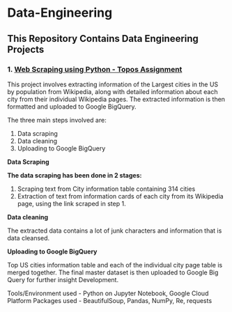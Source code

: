 # Data-Engineering
## This Repository Contains Data Engineering Projects

### 1. [Web Scraping using Python - Topos Assignment](https://github.com/Sudhan30/Data-Engineering/tree/master/Web-Scraping%20Wikipedia)

This project involves extracting information of the Largest cities in the US by population from Wikipedia, along with detailed information about each city from their individual Wikipedia pages. The extracted information is then formatted and uploaded to Google BigQuery.

The three main steps involved are:
1. Data scraping
2. Data cleaning
3. Uploading to Google BigQuery

**Data Scraping**

**The data scraping has been done in 2 stages:**
1. Scraping text from City information table containing 314 cities
2. Extraction of text from information cards of each city from its Wikipedia page, using the link scraped in step 1.

**Data cleaning**

The extracted data contains a lot of junk characters and information that is data cleansed.

**Uploading to Google BigQuery**

Top US cities information table and each of the individual city page table is merged together. The final master dataset is then uploaded to Google Big Query for further insight Development.

Tools/Environment used - Python on Jupyter Notebook, Google Cloud Platform
Packages used - BeautifulSoup, Pandas, NumPy, Re, requests

